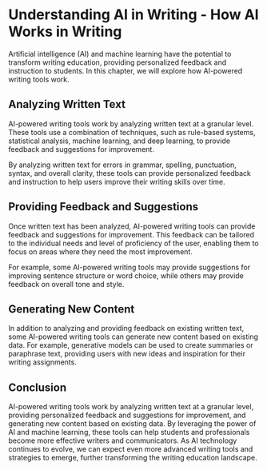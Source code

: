 Understanding AI in Writing - How AI Works in Writing
================================================================

Artificial intelligence (AI) and machine learning have the potential to transform writing education, providing personalized feedback and instruction to students. In this chapter, we will explore how AI-powered writing tools work.

Analyzing Written Text
----------------------

AI-powered writing tools work by analyzing written text at a granular level. These tools use a combination of techniques, such as rule-based systems, statistical analysis, machine learning, and deep learning, to provide feedback and suggestions for improvement.

By analyzing written text for errors in grammar, spelling, punctuation, syntax, and overall clarity, these tools can provide personalized feedback and instruction to help users improve their writing skills over time.

Providing Feedback and Suggestions
----------------------------------

Once written text has been analyzed, AI-powered writing tools can provide feedback and suggestions for improvement. This feedback can be tailored to the individual needs and level of proficiency of the user, enabling them to focus on areas where they need the most improvement.

For example, some AI-powered writing tools may provide suggestions for improving sentence structure or word choice, while others may provide feedback on overall tone and style.

Generating New Content
----------------------

In addition to analyzing and providing feedback on existing written text, some AI-powered writing tools can generate new content based on existing data. For example, generative models can be used to create summaries or paraphrase text, providing users with new ideas and inspiration for their writing assignments.

Conclusion
----------

AI-powered writing tools work by analyzing written text at a granular level, providing personalized feedback and suggestions for improvement, and generating new content based on existing data. By leveraging the power of AI and machine learning, these tools can help students and professionals become more effective writers and communicators. As AI technology continues to evolve, we can expect even more advanced writing tools and strategies to emerge, further transforming the writing education landscape.
